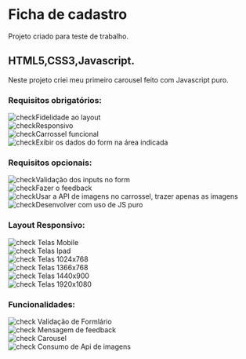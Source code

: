 # Ficha de cadastro
Projeto criado para teste de trabalho.

## HTML5,CSS3,Javascript.

Neste projeto criei meu primeiro carousel feito com Javascript puro.


### Requisitos obrigatórios:<br>
 ![check](https://user-images.githubusercontent.com/52139246/97096897-3d315900-1649-11eb-8cc2-5f8cfcfd1532.png)Fidelidade ao layout<br>
 ![check](https://user-images.githubusercontent.com/52139246/97096897-3d315900-1649-11eb-8cc2-5f8cfcfd1532.png)Responsivo<br>
 ![check](https://user-images.githubusercontent.com/52139246/97096897-3d315900-1649-11eb-8cc2-5f8cfcfd1532.png)Carrossel funcional<br>
 ![check](https://user-images.githubusercontent.com/52139246/97096897-3d315900-1649-11eb-8cc2-5f8cfcfd1532.png)Exibir os dados do form na área indicada
### Requisitos opcionais:
![check](https://user-images.githubusercontent.com/52139246/97096897-3d315900-1649-11eb-8cc2-5f8cfcfd1532.png)Validação dos inputs no form<br>
![check](https://user-images.githubusercontent.com/52139246/97096897-3d315900-1649-11eb-8cc2-5f8cfcfd1532.png)Fazer o feedback<br>
![check](https://user-images.githubusercontent.com/52139246/97096897-3d315900-1649-11eb-8cc2-5f8cfcfd1532.png)Usar a API de imagens no carrossel, trazer apenas as imagens<br>
![check](https://user-images.githubusercontent.com/52139246/97096897-3d315900-1649-11eb-8cc2-5f8cfcfd1532.png)Desenvolver com uso de JS puro


### Layout Responsivo:
![check](https://user-images.githubusercontent.com/52139246/97096897-3d315900-1649-11eb-8cc2-5f8cfcfd1532.png) Telas Mobile<br>
![check](https://user-images.githubusercontent.com/52139246/97096897-3d315900-1649-11eb-8cc2-5f8cfcfd1532.png) Telas Ipad<br>
![check](https://user-images.githubusercontent.com/52139246/97096897-3d315900-1649-11eb-8cc2-5f8cfcfd1532.png) Telas 1024x768<br>
![check](https://user-images.githubusercontent.com/52139246/97096897-3d315900-1649-11eb-8cc2-5f8cfcfd1532.png) Telas 1366x768<br>
![check](https://user-images.githubusercontent.com/52139246/97096897-3d315900-1649-11eb-8cc2-5f8cfcfd1532.png) Telas 1440x900<br>
![check](https://user-images.githubusercontent.com/52139246/97096897-3d315900-1649-11eb-8cc2-5f8cfcfd1532.png) Telas 1920x1080<br>

### Funcionalidades:
![check](https://user-images.githubusercontent.com/52139246/97097190-6f908580-164c-11eb-970d-97f8f141a690.png) Validação de Formlário <br>
![check](https://user-images.githubusercontent.com/52139246/97097190-6f908580-164c-11eb-970d-97f8f141a690.png) Mensagem de feedback <br>
![check](https://user-images.githubusercontent.com/52139246/97097190-6f908580-164c-11eb-970d-97f8f141a690.png) Carousel<br>
![check](https://user-images.githubusercontent.com/52139246/97097190-6f908580-164c-11eb-970d-97f8f141a690.png) Consumo de Api de imagens
